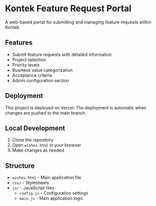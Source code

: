 # Kontek Feature Request Portal

A web-based portal for submitting and managing feature requests within Kontek.

## Features

- Submit feature requests with detailed information
- Project selection
- Priority levels
- Business value categorization
- Acceptance criteria
- Admin configuration section

## Deployment

This project is deployed on Vercel. The deployment is automatic when changes are pushed to the main branch.

## Local Development

1. Clone the repository
2. Open `wishes.html` in your browser
3. Make changes as needed

## Structure

- `wishes.html` - Main application file
- `css/` - Stylesheets
- `js/` - JavaScript files
  - `config.js` - Configuration settings
  - `main.js` - Main application logic 